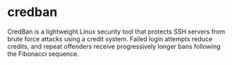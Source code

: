 # credban
CredBan is a lightweight Linux security tool that protects SSH servers from brute force attacks using a credit system. Failed login attempts reduce credits, and repeat offenders receive progressively longer bans following the Fibonacci sequence.
